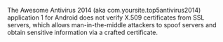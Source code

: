 The Awesome Antivirus 2014 (aka com.yoursite.top5antivirus2014) application 1 for Android does not verify X.509 certificates from SSL servers, which allows man-in-the-middle attackers to spoof servers and obtain sensitive information via a crafted certificate.